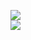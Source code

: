 [![](https://img.shields.io/badge/Made%20With-Github%20Spray-lightgrey.svg?style=for-the-badge&logo=github)](https://github.com/Annihil/github-spray#32610)  
[![](https://i.imgur.com/2DrTn0Z.gif)](https://github.com/Annihil/github-spray)
